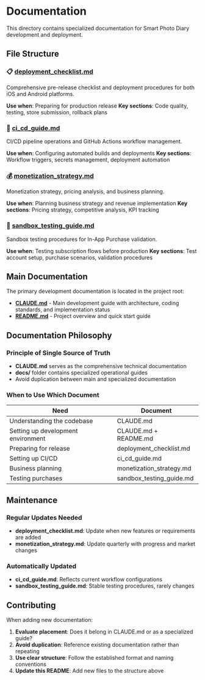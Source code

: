 # Documentation

This directory contains specialized documentation for Smart Photo Diary development and deployment.

## File Structure

### 📋 [deployment_checklist.md](deployment_checklist.md)
Comprehensive pre-release checklist and deployment procedures for both iOS and Android platforms.

**Use when**: Preparing for production release
**Key sections**: Code quality, testing, store submission, rollback plans

### 🚀 [ci_cd_guide.md](ci_cd_guide.md)
CI/CD pipeline operations and GitHub Actions workflow management.

**Use when**: Configuring automated builds and deployments
**Key sections**: Workflow triggers, secrets management, deployment automation

### 💰 [monetization_strategy.md](monetization_strategy.md)
Monetization strategy, pricing analysis, and business planning.

**Use when**: Planning business strategy and revenue implementation
**Key sections**: Pricing strategy, competitive analysis, KPI tracking

### 🧪 [sandbox_testing_guide.md](sandbox_testing_guide.md)
Sandbox testing procedures for In-App Purchase validation.

**Use when**: Testing subscription flows before production
**Key sections**: Test account setup, purchase scenarios, validation procedures

## Main Documentation

The primary development documentation is located in the project root:

- **[CLAUDE.md](../CLAUDE.md)** - Main development guide with architecture, coding standards, and implementation status
- **[README.md](../README.md)** - Project overview and quick start guide

## Documentation Philosophy

### Principle of Single Source of Truth
- **CLAUDE.md** serves as the comprehensive technical documentation
- **docs/** folder contains specialized operational guides
- Avoid duplication between main and specialized documentation

### When to Use Which Document

| Need | Document |
|------|----------|
| Understanding the codebase | CLAUDE.md |
| Setting up development environment | CLAUDE.md + README.md |
| Preparing for release | deployment_checklist.md |
| Setting up CI/CD | ci_cd_guide.md |
| Business planning | monetization_strategy.md |
| Testing purchases | sandbox_testing_guide.md |

## Maintenance

### Regular Updates Needed
- **deployment_checklist.md**: Update when new features or requirements are added
- **monetization_strategy.md**: Update quarterly with progress and market changes

### Automatically Updated
- **ci_cd_guide.md**: Reflects current workflow configurations
- **sandbox_testing_guide.md**: Stable testing procedures, rarely changes

## Contributing

When adding new documentation:

1. **Evaluate placement**: Does it belong in CLAUDE.md or as a specialized guide?
2. **Avoid duplication**: Reference existing documentation rather than repeating
3. **Use clear structure**: Follow the established format and naming conventions
4. **Update this README**: Add new files to the structure above